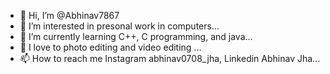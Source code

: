 - 👋 Hi, I’m @Abhinav7867
- 👀 I’m interested in presonal work in computers...
- 🌱 I’m currently learning C++, C programming, and java...
- 💞️ I love to photo editing and video editing ...
- 📫 How to reach me Instagram abhinav0708_jha, Linkedin Abhinav Jha...

<!---
Abhinav7867/Abhinav7867 is a ✨ special ✨ repository because its `README.md` (this file) appears on your GitHub profile.
You can click the Preview link to take a look at your changes.
--->

